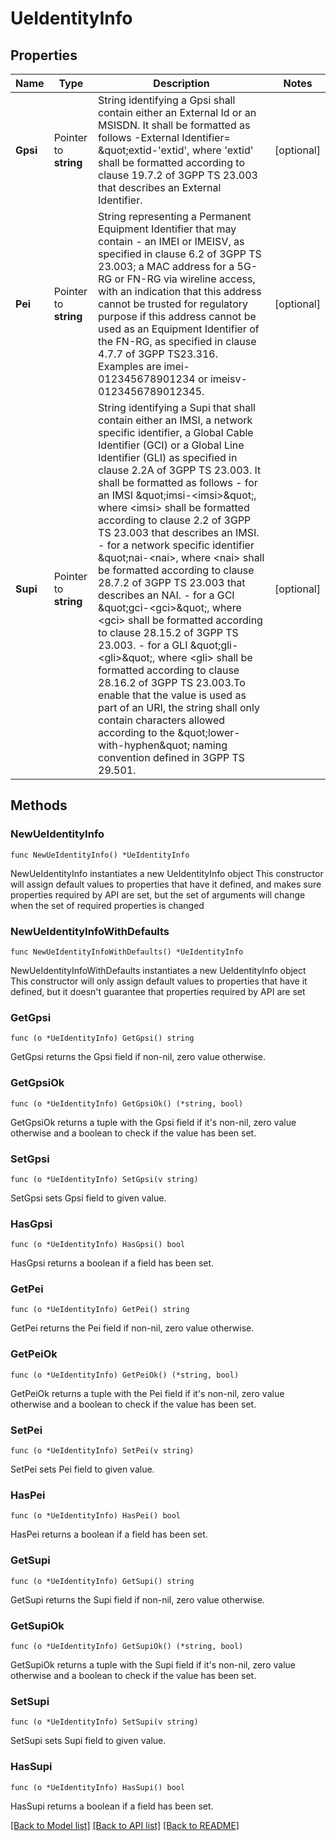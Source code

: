 # UeIdentityInfo

## Properties

Name | Type | Description | Notes
------------ | ------------- | ------------- | -------------
**Gpsi** | Pointer to **string** | String identifying a Gpsi shall contain either an External Id or an MSISDN.  It shall be formatted as follows -External Identifier&#x3D; \&quot;extid-&#39;extid&#39;, where &#39;extid&#39;  shall be formatted according to clause 19.7.2 of 3GPP TS 23.003 that describes an  External Identifier.   | [optional] 
**Pei** | Pointer to **string** | String representing a Permanent Equipment Identifier that may contain - an IMEI or IMEISV, as  specified in clause 6.2 of 3GPP TS 23.003; a MAC address for a 5G-RG or FN-RG via  wireline  access, with an indication that this address cannot be trusted for regulatory purpose if this  address cannot be used as an Equipment Identifier of the FN-RG, as specified in clause 4.7.7  of 3GPP TS23.316. Examples are imei-012345678901234 or imeisv-0123456789012345.   | [optional] 
**Supi** | Pointer to **string** | String identifying a Supi that shall contain either an IMSI, a network specific identifier, a Global Cable Identifier (GCI) or a Global Line Identifier (GLI) as specified in clause  2.2A of 3GPP TS 23.003. It shall be formatted as follows  - for an IMSI \&quot;imsi-&lt;imsi&gt;\&quot;, where &lt;imsi&gt; shall be formatted according to clause 2.2    of 3GPP TS 23.003 that describes an IMSI.  - for a network specific identifier \&quot;nai-&lt;nai&gt;, where &lt;nai&gt; shall be formatted    according to clause 28.7.2 of 3GPP TS 23.003 that describes an NAI.  - for a GCI \&quot;gci-&lt;gci&gt;\&quot;, where &lt;gci&gt; shall be formatted according to clause 28.15.2    of 3GPP TS 23.003.  - for a GLI \&quot;gli-&lt;gli&gt;\&quot;, where &lt;gli&gt; shall be formatted according to clause 28.16.2 of    3GPP TS 23.003.To enable that the value is used as part of an URI, the string shall    only contain characters allowed according to the \&quot;lower-with-hyphen\&quot; naming convention    defined in 3GPP TS 29.501.  | [optional] 

## Methods

### NewUeIdentityInfo

`func NewUeIdentityInfo() *UeIdentityInfo`

NewUeIdentityInfo instantiates a new UeIdentityInfo object
This constructor will assign default values to properties that have it defined,
and makes sure properties required by API are set, but the set of arguments
will change when the set of required properties is changed

### NewUeIdentityInfoWithDefaults

`func NewUeIdentityInfoWithDefaults() *UeIdentityInfo`

NewUeIdentityInfoWithDefaults instantiates a new UeIdentityInfo object
This constructor will only assign default values to properties that have it defined,
but it doesn't guarantee that properties required by API are set

### GetGpsi

`func (o *UeIdentityInfo) GetGpsi() string`

GetGpsi returns the Gpsi field if non-nil, zero value otherwise.

### GetGpsiOk

`func (o *UeIdentityInfo) GetGpsiOk() (*string, bool)`

GetGpsiOk returns a tuple with the Gpsi field if it's non-nil, zero value otherwise
and a boolean to check if the value has been set.

### SetGpsi

`func (o *UeIdentityInfo) SetGpsi(v string)`

SetGpsi sets Gpsi field to given value.

### HasGpsi

`func (o *UeIdentityInfo) HasGpsi() bool`

HasGpsi returns a boolean if a field has been set.

### GetPei

`func (o *UeIdentityInfo) GetPei() string`

GetPei returns the Pei field if non-nil, zero value otherwise.

### GetPeiOk

`func (o *UeIdentityInfo) GetPeiOk() (*string, bool)`

GetPeiOk returns a tuple with the Pei field if it's non-nil, zero value otherwise
and a boolean to check if the value has been set.

### SetPei

`func (o *UeIdentityInfo) SetPei(v string)`

SetPei sets Pei field to given value.

### HasPei

`func (o *UeIdentityInfo) HasPei() bool`

HasPei returns a boolean if a field has been set.

### GetSupi

`func (o *UeIdentityInfo) GetSupi() string`

GetSupi returns the Supi field if non-nil, zero value otherwise.

### GetSupiOk

`func (o *UeIdentityInfo) GetSupiOk() (*string, bool)`

GetSupiOk returns a tuple with the Supi field if it's non-nil, zero value otherwise
and a boolean to check if the value has been set.

### SetSupi

`func (o *UeIdentityInfo) SetSupi(v string)`

SetSupi sets Supi field to given value.

### HasSupi

`func (o *UeIdentityInfo) HasSupi() bool`

HasSupi returns a boolean if a field has been set.


[[Back to Model list]](../README.md#documentation-for-models) [[Back to API list]](../README.md#documentation-for-api-endpoints) [[Back to README]](../README.md)


